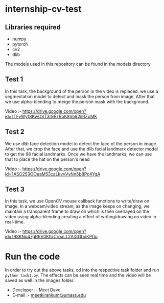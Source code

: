 # internship-cv-test

## Libraries required

* numpy
* pytorch
* cv2
* dlib

The models used in this repository can be found in the models directory

## Test 1

In this task, the background of the person in the video is replaced. we use a segmentation model to detect and mask the person from image. After that
we use alpha-blending to merge the person mask with the background.

Video :-  https://drive.google.com/open?id=1TFyWy18KwOST3r9EzRbK8Vo92ilRZoMK


## Test 2

We use dlib face detection model to detect the face of the person in image. After that, we crop the face and use the dlib facial
landmark detector model to get the 68 facial landmarks. Once we have the landmarks, we can use that to place the hat on the person's head

Video :- https://drive.google.com/open?id=1ASO253OOeaM53caLkvvVyNn5b8Pc4YgA

## Test 3

In this task, we use OpenCV mouse callback functions to write/draw on image. In a webcam/video stream, as the image keeps on changing, we maintain
a transparent frame to draw on which is then overlayed on the video using alpha-blending creating a effect of writing/drawing on video in real-time.

Video :- https://drive.google.com/open?id=19SKNo47gR6V0KtUCroaLL2AlGGbdKPDu


# Run the code

In order to try out the above tasks, cd into the respective task folder and run
`python task1.py`. The effects can be seen real time and the video will be saved as well in the images folder.

* Developer :- Meet Dave
* E-mail :- meetkirankum@umass.edu
